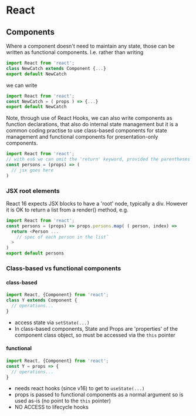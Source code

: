 
# React
## Components
Where a component doesn't need to maintain any state, those can be written as functional components.  I.e. rather than writing  
```javascript
import React from 'react';  
class NewCatch extends Component {...}
export default NewCatch
```
we can write
```javascript
import React from 'react';  
const NewCatch = ( props ) => {...}
export default NewCatch
```  
Note, through use of React Hooks, we can also write components as function declarations, that also do internal state management but it is a common coding practise to use class-based components for state management and functional components for presentation-only components.
```javascript
import React from 'react';
// with es6 we can omit the 'return' keyword, provided the parentheses to hold the jsx begins on the same line
const persons = (props) => (
  // jsx goes here
)
```
### JSX root elements
React 16 expects JSX blocks to have a 'root' node, typically a div. However it is OK to return a list from a render() method, e.g.
```javascript
import React from 'react';
const persons = (props) => props.persons.map( ( person, index) =>
  return <Person ...
    // spec of each person in the list˜
  >
)
export default persons
```
### Class-based vs functional components
#### class-based
```javascript
import React, {Component} from 'react';
class Y extends Component {
  // operations...
}
```
* access state via `setState(...)`
* In class-based components, State and Props are 'properties' of the component class object, so must be accessed via the `this` pointer
#### functional
```javascript
import React, {Component} from 'react';
const Y = props => {
  // operations...
}
```
* needs react hooks (since v16) to get to `useState(...)`
* props is passed to functional components as a normal argument so is used as-is (no point to the `this` pointer)
* NO ACCESS to lifecycle hooks

